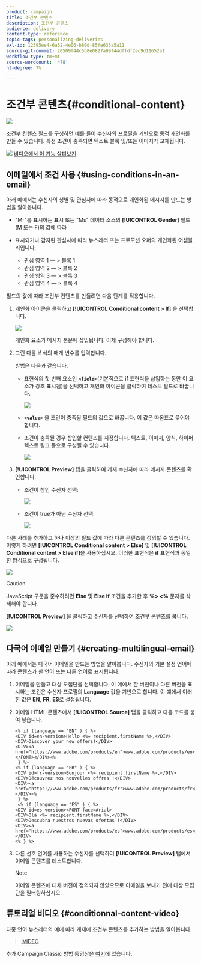 ```yaml
---
product: campaign
title: 조건부 콘텐츠
description: 조건부 콘텐츠
audience: delivery
content-type: reference
topic-tags: personalizing-deliveries
exl-id: 12595ee4-6a52-4e06-b80d-85fe633a5a11
source-git-commit: 20509f44c5b8e0827a09f44dffdf2ec9d11652a1
workflow-type: tm+mt
source-wordcount: '478'
ht-degree: 7%

---
```


# 조건부 콘텐츠{#conditional-content}

![](../../assets/common.svg)

조건부 컨텐츠 필드를 구성하면 예를 들어 수신자의 프로필을 기반으로 동적 개인화를 만들 수 있습니다. 특정 조건이 충족되면 텍스트 블록 및/또는 이미지가 교체됩니다.

![](assets/do-not-localize/how-to-video.png) [비디오에서 이 기능 살펴보기](#conditionnal-content-video)


## 이메일에서 조건 사용 {#using-conditions-in-an-email}

아래 예에서는 수신자의 성별 및 관심사에 따라 동적으로 개인화된 메시지를 만드는 방법을 알아봅니다.

* &quot;Mr&quot;를 표시하는 표시 또는 &quot;Ms&quot; 데이터 소스의 **[!UICONTROL Gender]** 필드(M 또는 F)의 값에 따라
* 표시되거나 감지된 관심사에 따라 뉴스레터 또는 프로모션 오퍼의 개인화된 어셈블리입니다.

   * 관심 영역 1 — > 블록 1
   * 관심 영역 2 — > 블록 2
   * 관심 영역 3 — > 블록 3
   * 관심 영역 4 — > 블록 4

필드의 값에 따라 조건부 컨텐츠를 만들려면 다음 단계를 적용합니다.

1. 개인화 아이콘을 클릭하고 **[!UICONTROL Conditional content > If]** 을 선택합니다.

   ![](assets/s_ncs_user_conditional_content02.png)

   개인화 요소가 메시지 본문에 삽입됩니다. 이제 구성해야 합니다.

1. 그런 다음 **if** 식의 매개 변수를 입력합니다.

   방법은 다음과 같습니다.

   * 표현식의 첫 번째 요소인 **`<field>`**(기본적으로 **if** 표현식을 삽입하는 동안 이 요소가 강조 표시됨)을 선택하고 개인화 아이콘을 클릭하여 테스트 필드로 바꿉니다.

      ![](assets/s_ncs_user_conditional_content03.png)

   * **`<value>`** 을 조건이 충족될 필드의 값으로 바꿉니다. 이 값은 따옴표로 묶어야 합니다.
   * 조건이 충족될 경우 삽입할 컨텐츠를 지정합니다. 텍스트, 이미지, 양식, 하이퍼텍스트 링크 등으로 구성될 수 있습니다.

      ![](assets/s_ncs_user_conditional_content04.png)

1. **[!UICONTROL Preview]** 탭을 클릭하여 게재 수신자에 따라 메시지 콘텐츠를 확인합니다.

   * 조건이 참인 수신자 선택:

      ![](assets/s_ncs_user_conditional_content05.png)

   * 조건이 true가 아닌 수신자 선택:

      ![](assets/s_ncs_user_conditional_content06.png)

다른 사례를 추가하고 하나 이상의 필드 값에 따라 다른 콘텐츠를 정의할 수 있습니다. 이렇게 하려면 **[!UICONTROL Conditional content > Else]** 및 **[!UICONTROL Conditional content > Else if]**&#x200B;을 사용하십시오. 이러한 표현식은 **if** 표현식과 동일한 방식으로 구성됩니다.

![](assets/s_ncs_user_conditional_content07.png)

>[!CAUTION]
>
>JavaScript 구문을 준수하려면 **Else** 및 **Else if** 조건을 추가한 후 **%> &lt;%** 문자를 삭제해야 합니다.

**[!UICONTROL Preview]** 을 클릭하고 수신자를 선택하여 조건부 콘텐츠를 봅니다.

![](assets/s_ncs_user_conditional_content08.png)

## 다국어 이메일 만들기 {#creating-multilingual-email}

아래 예에서는 다국어 이메일을 만드는 방법을 알아봅니다. 수신자의 기본 설정 언어에 따라 콘텐츠가 한 언어 또는 다른 언어로 표시됩니다.

1. 이메일을 만들고 대상 모집단을 선택합니다. 이 예에서 한 버전이나 다른 버전을 표시하는 조건은 수신자 프로필의 **Language** 값을 기반으로 합니다. 이 예에서 이러한 값은 **EN**, **FR**, **ES**&#x200B;로 설정됩니다.
1. 이메일 HTML 콘텐츠에서 **[!UICONTROL Source]** 탭을 클릭하고 다음 코드를 붙여 넣습니다.

   ```
   <% if (language == "EN" ) { %>
   <DIV id=en-version>Hello <%= recipient.firstName %>,</DIV>
   <DIV>Discover your new offers!</DIV>
   <DIV><a href="https://www.adobe.com/products/en">www.adobe.com/products/en</A></FONT></DIV><%
    } %>
   <% if (language == "FR" ) { %>
   <DIV id=fr-version>Bonjour <%= recipient.firstName %>,</DIV>
   <DIV>Découvrez nos nouvelles offres !</DIV>
   <DIV><a href="https://www.adobe.com/products/fr">www.adobe.com/products/fr</A></DIV><%
    } %>
    <% if (language == "ES" ) { %>
   <DIV id=es-version><FONT face=Arial>
   <DIV>Olà <%= recipient.firstName %>,</DIV>
   <DIV>Descubra nuestros nuevas ofertas !</DIV>
   <DIV><a href="https://www.adobe.com/products/es">www.adobe.com/products/es</A></DIV>
   <% } %>
   ```

1. 다른 선호 언어를 사용하는 수신자를 선택하여 **[!UICONTROL Preview]** 탭에서 이메일 콘텐츠를 테스트합니다.

   >[!NOTE]
   >
   >이메일 콘텐츠에 대체 버전이 정의되지 않았으므로 이메일을 보내기 전에 대상 모집단을 필터링하십시오.

## 튜토리얼 비디오 {#conditionnal-content-video}

다중 언어 뉴스레터의 예에 따라 게재에 조건부 콘텐츠를 추가하는 방법을 알아봅니다.

>[!VIDEO](https://video.tv.adobe.com/v/24926?quality=12)

추가 Campaign Classic 방법 동영상은 [여기](https://experienceleague.adobe.com/docs/campaign-classic-learn/tutorials/overview.html?lang=ko)에 있습니다.
